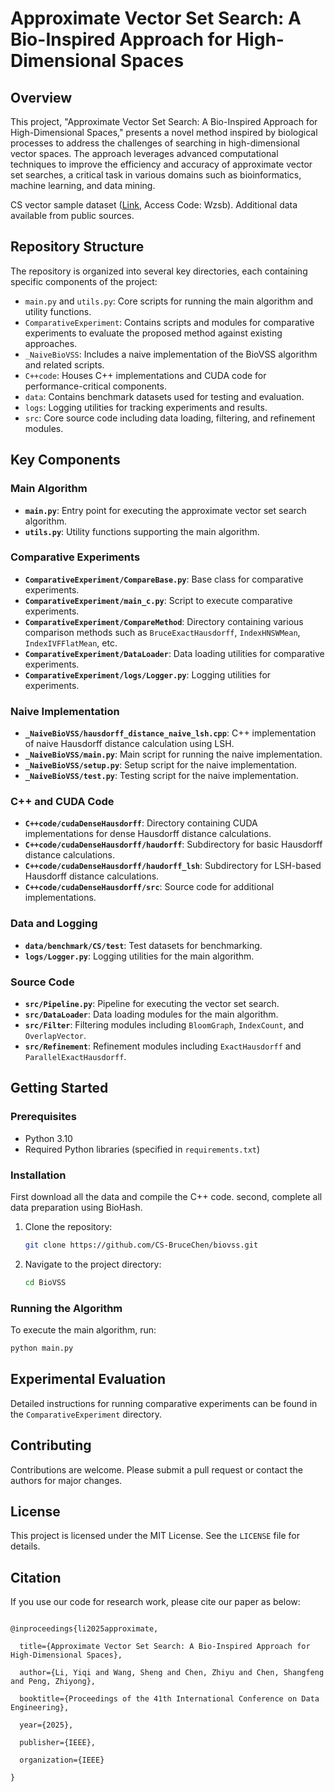 # Approximate Vector Set Search: A Bio-Inspired Approach for High-Dimensional Spaces

## Overview

This project, "Approximate Vector Set Search: A Bio-Inspired Approach for High-Dimensional Spaces," presents a novel method inspired by biological processes to address the challenges of searching in high-dimensional vector spaces. The approach leverages advanced computational techniques to improve the efficiency and accuracy of approximate vector set searches, a critical task in various domains such as bioinformatics, machine learning, and data mining.

CS vector sample dataset ([Link](https://pan.quark.cn/s/eae45745d099), Access Code: Wzsb). Additional data available from public sources.

## Repository Structure

The repository is organized into several key directories, each containing specific components of the project:

- `main.py` and `utils.py`: Core scripts for running the main algorithm and utility functions.
- `ComparativeExperiment`: Contains scripts and modules for comparative experiments to evaluate the proposed method against existing approaches.
- `_NaiveBioVSS`: Includes a naive implementation of the BioVSS algorithm and related scripts.
- `C++code`: Houses C++ implementations and CUDA code for performance-critical components.
- `data`: Contains benchmark datasets used for testing and evaluation.
- `logs`: Logging utilities for tracking experiments and results.
- `src`: Core source code including data loading, filtering, and refinement modules.

## Key Components

### Main Algorithm
- **`main.py`**: Entry point for executing the approximate vector set search algorithm.
- **`utils.py`**: Utility functions supporting the main algorithm.

### Comparative Experiments
- **`ComparativeExperiment/CompareBase.py`**: Base class for comparative experiments.
- **`ComparativeExperiment/main_c.py`**: Script to execute comparative experiments.
- **`ComparativeExperiment/CompareMethod`**: Directory containing various comparison methods such as `BruceExactHausdorff`, `IndexHNSWMean`, `IndexIVFFlatMean`, etc.
- **`ComparativeExperiment/DataLoader`**: Data loading utilities for comparative experiments.
- **`ComparativeExperiment/logs/Logger.py`**: Logging utilities for experiments.

### Naive Implementation
- **`_NaiveBioVSS/hausdorff_distance_naive_lsh.cpp`**: C++ implementation of naive Hausdorff distance calculation using LSH.
- **`_NaiveBioVSS/main.py`**: Main script for running the naive implementation.
- **`_NaiveBioVSS/setup.py`**: Setup script for the naive implementation.
- **`_NaiveBioVSS/test.py`**: Testing script for the naive implementation.

### C++ and CUDA Code
- **`C++code/cudaDenseHausdorff`**: Directory containing CUDA implementations for dense Hausdorff distance calculations.
- **`C++code/cudaDenseHausdorff/haudorff`**: Subdirectory for basic Hausdorff distance calculations.
- **`C++code/cudaDenseHausdorff/haudorff_lsh`**: Subdirectory for LSH-based Hausdorff distance calculations.
- **`C++code/cudaDenseHausdorff/src`**: Source code for additional implementations.

### Data and Logging
- **`data/benchmark/CS/test`**: Test datasets for benchmarking.
- **`logs/Logger.py`**: Logging utilities for the main algorithm.

### Source Code
- **`src/Pipeline.py`**: Pipeline for executing the vector set search.
- **`src/DataLoader`**: Data loading modules for the main algorithm.
- **`src/Filter`**: Filtering modules including `BloomGraph`, `IndexCount`, and `OverlapVector`.
- **`src/Refinement`**: Refinement modules including `ExactHausdorff` and `ParallelExactHausdorff`.

## Getting Started

### Prerequisites
- Python 3.10
- Required Python libraries (specified in `requirements.txt`)

### Installation
First download all the data and compile the C++ code.
second, complete all data preparation using BioHash.
1. Clone the repository:
   ```bash
   git clone https://github.com/CS-BruceChen/biovss.git
   ```
2. Navigate to the project directory:
   ```bash
   cd BioVSS
   ```

### Running the Algorithm
To execute the main algorithm, run:
```bash
python main.py
```

## Experimental Evaluation
Detailed instructions for running comparative experiments can be found in the `ComparativeExperiment` directory. 

## Contributing
Contributions are welcome. Please submit a pull request or contact the authors for major changes.

## License
This project is licensed under the MIT License. See the `LICENSE` file for details.

## Citation

If you use our code for research work, please cite our paper as below:

```

@inproceedings{li2025approximate,

  title={Approximate Vector Set Search: A Bio-Inspired Approach for High-Dimensional Spaces},

  author={Li, Yiqi and Wang, Sheng and Chen, Zhiyu and Chen, Shangfeng and Peng, Zhiyong},

  booktitle={Proceedings of the 41th International Conference on Data Engineering},

  year={2025},

  publisher={IEEE},

  organization={IEEE}

}

```
